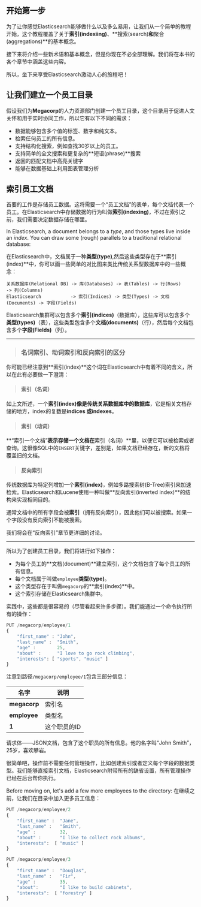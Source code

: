 ## 开始第一步
为了让你感觉Elasticsearch能够做什么以及多么易用，让我们从一个简单的教程开始，这个教程覆盖了关于**索引(indexiing)**、**搜索(search)**和**聚合(aggregations)**的基本概念。

接下来将介绍一些新术语和基本概念，但是你现在不必全部理解。我们将在本书的各个章节中涵盖这些内容。

所以，坐下来享受Elasticsearch激动人心的旅程吧！

## 让我们建立一个员工目录
假设我们为**Megacorp**的人力资源部门创建一个员工目录，这个目录用于促进人文关怀和用于实时协同工作，所以它有以下不同的需求：

* 数据能够包含多个值的标签、数字和纯文本。
* 检索任何员工的所有信息。
* 支持结构化搜索，例如查找30岁以上的员工。
* 支持简单的全文搜索和更复杂的**短语(phrase)**搜索
* 返回的匹配文档中高亮关键字
* 能够在数据基础上利用图表管理分析

## 索引员工文档
首要的工作是存储员工数据。这将需要一个“员工文档”的表单，每个文档代表一个员工。在Elasticsearch中存储数据的行为叫做**索引(indexing)**，不过在索引之前，我们需要决定数据存储在哪里。

In Elasticsearch, a document belongs to a _type_, and those types live inside
an _index_. You can draw some (rough) parallels to a traditional relational database:

在Elasticsearch中，文档属于一种**类型(type)**,然后这些类型存在于**索引(index)**中，你可以画一些简单的对比图来类比传统关系型数据库中的一些概念：
```
关系数据库(Relational DB) -> 库(Databases) -> 表(Tables) -> 行(Rows)       -> 列(Columns)
Elasticsearch           -> 索引(Indices) -> 类型(Types) -> 文档(Documents) -> 字段(Fields)
```

Elasticsearch集群可以包含多个**索引(indices)**（数据库），这些库可以包含多个**类型(types)**（表），这些类型包含多个**文档(documents)**（行），然后每个文档包含多个**字段(Fields)**（列）。

**************************************************
>### 名词索引、动词索引和反向索引的区分

你可能已经注意到**索引(index)**这个词在Elasticsearch中有着不同的含义，所以在此有必要做一下澄清：

>#### 索引（名词）

如上文所述，一个**索引(index)**像是传统关系数据库中的**数据库**，它是相关文档存储的地方，index的复数是**indices **或**indexes**。

>#### 索引（动词）

**“索引一个文档”**表示存储一个文档在**索引（名词）**里，以便它可以被检索或者查询。这很像SQL中的`INSERT`关键字，差别是，如果文档已经存在，新的文档将覆盖旧的文档。

>#### 反向索引

传统数据库为特定列增加一个**索引(index)**，例如多路搜索树(B-Tree)索引来加速检索。Elasticsearch和Lucene使用一种叫做**反向索引(inverted index)**的结构来实现相同目的。

通常文档中的所有字段会被**索引**（拥有反向索引），因此他们可以被搜索。如果一个字段没有反向索引不能被搜索。

我们将会在“反向索引”章节更详细的讨论。

**************************************************

所以为了创建员工目录，我们将进行如下操作：

* 为每个员工的**文档(document)**建立索引，这个文档包含了每个员工的所有信息。
* 每个文档属于叫做`employee`**类型(type)**。
* 这个类型存在于叫做`megacorp`的**索引(index)**中。
* 这个索引存储在Elasticsearch集群中。

实践中，这些都是很容易的（尽管看起来许多步骤）。我们能通过一个命令执行所有的操作：

```Javascript
PUT /megacorp/employee/1
{
    "first_name" : "John",
    "last_name" :  "Smith",
    "age" :        25,
    "about" :      "I love to go rock climbing",
    "interests": [ "sports", "music" ]
}
```

注意到路径`/megacorp/employee/1`包含三部分信息：

| 名字       | 说明        |
| ---------- | ----------- |
|**megacorp**|索引名       |
|**employee**|类型名       |
|**1**       |这个职员的ID |

请求体——JSON文档，包含了这个职员的所有信息。他的名字叫“John Smith”，25岁，喜欢攀岩。

很简单吧，操作前不需要任何管理操作，比如创建索引或者定义每个字段的数据类型。我们能够直接索引文档，Elasticsearch附带所有的缺省设置，所有管理操作已经在后台帮你执行。

Before moving on, let's add a few more employees to the directory:
在继续之前，让我们在目录中加入更多员工信息：

```Javascript
PUT /megacorp/employee/2
{
    "first_name" :  "Jane",
    "last_name" :   "Smith",
    "age" :         32,
    "about" :       "I like to collect rock albums",
    "interests":  [ "music" ]
}

PUT /megacorp/employee/3
{
    "first_name" :  "Douglas",
    "last_name" :   "Fir",
    "age" :         35,
    "about":        "I like to build cabinets",
    "interests":  [ "forestry" ]
}
```

